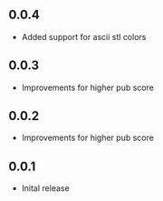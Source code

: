 ## 0.0.4

* Added support for ascii stl colors

## 0.0.3

* Improvements for higher pub score

## 0.0.2

* Improvements for higher pub score

## 0.0.1

* Inital release
